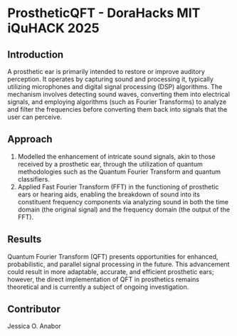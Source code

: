 # ProstheticQFT - DoraHacks MIT iQuHACK 2025

## Introduction
A prosthetic ear is primarily intended to restore or improve auditory perception. It operates by capturing sound and processing it, typically utilizing microphones and digital signal processing (DSP) algorithms. The mechanism involves detecting sound waves, converting them into electrical signals, and employing algorithms (such as Fourier Transforms) to analyze and filter the frequencies before converting them back into signals that the user can perceive. 

## Approach
1. Modelled the enhancement of intricate sound signals, akin to those received by a prosthetic ear, through the utilization of quantum methodologies such as the Quantum Fourier Transform and quantum classifiers.
2. Applied Fast Fourier Transform (FFT) in the functioning of prosthetic ears or hearing aids, enabling the breakdown of sound into its constituent frequency components via analyzing sound in both the time domain (the original signal) and the frequency domain (the output of the FFT).

## Results
Quantum Fourier Transform (QFT) presents opportunities for enhanced, probabilistic, and parallel signal processing in the future. This advancement could result in more adaptable, accurate, and efficient prosthetic ears; however, the direct implementation of QFT in prosthetics remains theoretical and is currently a subject of ongoing investigation.

## Contributor
Jessica O. Anabor
